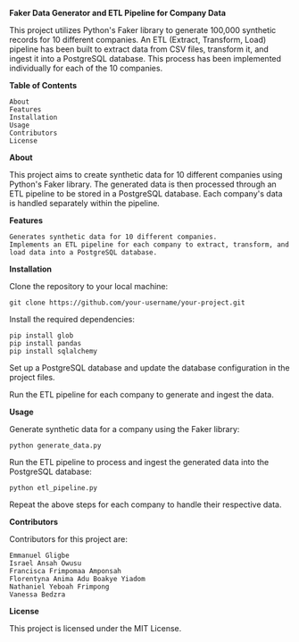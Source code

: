 **Faker Data Generator and ETL Pipeline for Company Data**

This project utilizes Python's Faker library to generate 100,000 synthetic records for 10 different companies. 
An ETL (Extract, Transform, Load) pipeline has been built to extract data from CSV files, transform it, and ingest it into a PostgreSQL database. 
This process has been implemented individually for each of the 10 companies.

**Table of Contents**

    About
    Features
    Installation
    Usage
    Contributors
    License

**About**

This project aims to create synthetic data for 10 different companies using Python's Faker library. 
The generated data is then processed through an ETL pipeline to be stored in a PostgreSQL database. Each company's data is handled separately within the pipeline.

**Features**

    Generates synthetic data for 10 different companies.
    Implements an ETL pipeline for each company to extract, transform, and load data into a PostgreSQL database.

**Installation**

Clone the repository to your local machine:

	git clone https://github.com/your-username/your-project.git

Install the required dependencies:

	pip install glob
	pip install pandas
	pip install sqlalchemy

Set up a PostgreSQL database and update the database configuration in the project files.

Run the ETL pipeline for each company to generate and ingest the data.

**Usage**

Generate synthetic data for a company using the Faker library:

	python generate_data.py

Run the ETL pipeline to process and ingest the generated data into the PostgreSQL database:

	python etl_pipeline.py

Repeat the above steps for each company to handle their respective data.

**Contributors**

Contributors for this project are:

    Emmanuel Gligbe
    Israel Ansah Owusu
    Francisca Frimpomaa Amponsah
    Florentyna Anima Adu Boakye Yiadom
    Nathaniel Yeboah Frimpong
    Vanessa Bedzra

**License**

This project is licensed under the MIT License.
